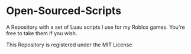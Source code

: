 # Open-Sourced-Scripts
A Repository with a set of Luau scripts I use for my Roblox games. You're free to take them if you wish.

This Repository is registered under the MIT License
